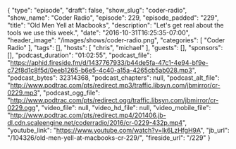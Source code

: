 {
  "type": "episode",
  "draft": false,
  "show_slug": "coder-radio",
  "show_name": "Coder Radio",
  "episode": 229,
  "episode_padded": "229",
  "title": "Old Men Yell at Macbooks",
  "description": "Let's get real about the tools we use this week.",
  "date": "2016-10-31T16:25:35-07:00",
  "header_image": "/images/shows/coder-radio.png",
  "categories": [
    "Coder Radio"
  ],
  "tags": [],
  "hosts": [
    "chris",
    "michael"
  ],
  "guests": [],
  "sponsors": [],
  "podcast_duration": "01:02:55",
  "podcast_file": "https://aphid.fireside.fm/d/1437767933/b44de5fa-47c1-4e94-bf9e-c72f8d1c8f5d/0eeb1265-b6e5-4c40-a15a-4265cb5ab028.mp3",
  "podcast_bytes": 32314368,
  "podcast_chapters": null,
  "podcast_alt_file": "http://www.podtrac.com/pts/redirect.mp3/traffic.libsyn.com/jbmirror/cr-0229.mp3",
  "podcast_ogg_file": "http://www.podtrac.com/pts/redirect.ogg/traffic.libsyn.com/jbmirror/cr-0229.ogg",
  "video_file": null,
  "video_hd_file": null,
  "video_mobile_file": "http://www.podtrac.com/pts/redirect.mp4/201406.jb-dl.cdn.scaleengine.net/coderradio/2016/cr-0229-432p.mp4",
  "youtube_link": "https://www.youtube.com/watch?v=lk6LzHfgH9A",
  "jb_url": "/104326/old-men-yell-at-macbooks-cr-229/",
  "fireside_url": "/229"
}


